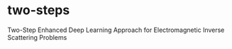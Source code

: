 # two-steps
Two-Step Enhanced Deep Learning Approach for Electromagnetic Inverse Scattering Problems
